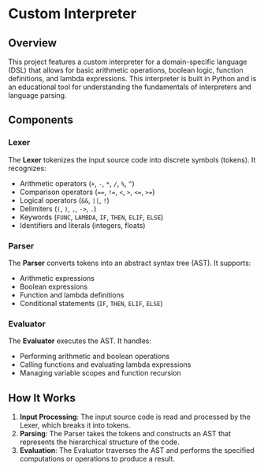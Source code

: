 # Custom Interpreter

## Overview

This project features a custom interpreter for a domain-specific language (DSL) that allows for basic arithmetic operations, boolean logic, function definitions, and lambda expressions. This interpreter is built in Python and is an educational tool for understanding the fundamentals of interpreters and language parsing.

## Components

### Lexer

The **Lexer** tokenizes the input source code into discrete symbols (tokens). It recognizes:
- Arithmetic operators (`+`, `-`, `*`, `/`, `%`, `^`)
- Comparison operators (`==`, `!=`, `<`, `>`, `<=`, `>=`)
- Logical operators (`&&`, `||`, `!`)
- Delimiters (`(`, `)`, `,`, `->`, `.`)
- Keywords (`FUNC`, `LAMBDA`, `IF`, `THEN`, `ELIF`, `ELSE`)
- Identifiers and literals (integers, floats)

### Parser

The **Parser** converts tokens into an abstract syntax tree (AST). It supports:
- Arithmetic expressions
- Boolean expressions
- Function and lambda definitions
- Conditional statements (`IF`, `THEN`, `ELIF`, `ELSE`)

### Evaluator

The **Evaluator** executes the AST. It handles:
- Performing arithmetic and boolean operations
- Calling functions and evaluating lambda expressions
- Managing variable scopes and function recursion

## How It Works

1. **Input Processing**: The input source code is read and processed by the Lexer, which breaks it into tokens.
2. **Parsing**: The Parser takes the tokens and constructs an AST that represents the hierarchical structure of the code.
3. **Evaluation**: The Evaluator traverses the AST and performs the specified computations or operations to produce a result.
